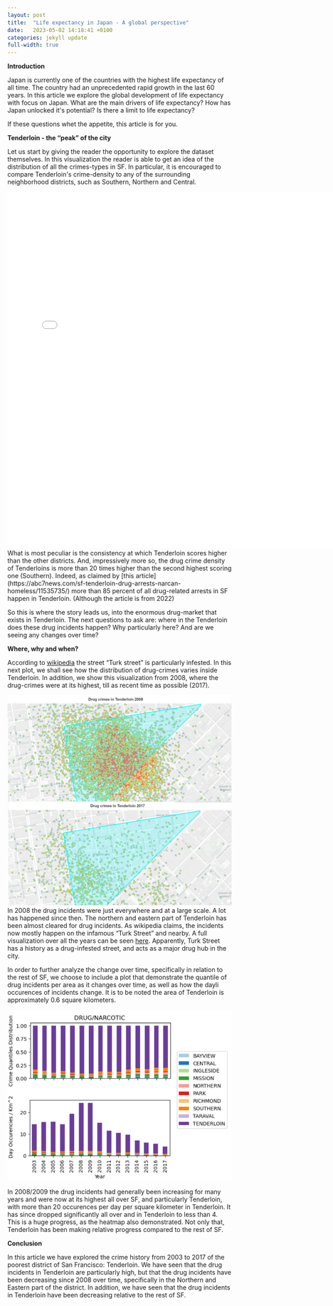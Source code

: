 ```yaml
---
layout: post
title:  "Life expectancy in Japan - A global perspective"
date:   2023-05-02 14:18:41 +0100
categories: jekyll update
full-width: true
---
```


**Introduction**

Japan is currently one of the countries with the highest life expectancy of all time. The country had an unprecedented rapid growth in the last 60 years. In this article we explore the global development of life expectancy with focus on Japan. What are the main drivers of life expectancy? How has Japan unlocked it's potential? Is there a limit to life expectancy? 

If these questions whet the appetite, this article is for you.

**Tenderloin - the “peak” of the city**

Let us start by giving the reader the opportunity to explore the dataset themselves. In this visualization the reader is able to get an idea of the distribution of all the crimes-types in SF. In particular, it is encouraged to compare Tenderloin's crime-density to any of the surrounding neighborhood districts, such as Southern, Northern and Central.
<iframe src="/bokeh.html"
    sandbox="allow-same-origin allow-scripts"
    width="150%"
    height="800"
    scrolling="no"
    seamless="seamless"
    frameborder="0">
</iframe>
What is most peculiar is the consistency at which Tenderloin scores higher than the other districts. And, impressively more so, the drug crime density of Tenderloins is more than 20 times higher than the second highest scoring one (Southern).
Indeed, as claimed by [this article](https://abc7news.com/sf-tenderloin-drug-arrests-narcan-homeless/11535735/) more than 85 percent of all drug-related arrests in SF happen in Tenderloin. (Although the article is from 2022)

So this is where the story leads us, into the enormous drug-market that exists in Tenderloin. The next questions to ask are: where in the Tenderloin does these drug incidents happen? Why particularly here? And are we seeing any changes over time?

**Where, why and when?**

According to [wikipedia](https://en.wikipedia.org/wiki/Tenderloin,_San_Francisco) the street “Turk street” is particularly infested.
In this next plot, we shall see how the distribution of drug-crimes varies inside Tenderloin. In addition, we show this visualization from 2008, where the drug-crimes were at its highest, till as recent time as possible (2017).

![please work2](/drugcrimes.jpg)
In 2008 the drug incidents were just everywhere and at a large scale. A lot has happened since then. The northern and eastern part of Tenderloin has been almost cleared for drug incidents. As wikipedia claims, the incidents now mostly happen on the infamous “Turk Street” and nearby. A full visualization over all the years can be seen [here](https://thedingodile.github.io/TimeHeatmap.html). Apparently, Turk Street has a history as a drug-infested street, and acts as a major drug hub in the city.

In order to further analyze the change over time, specifically in relation to the rest of SF, we choose to include a plot that demonstrate the quantile of drug incidents per area as it changes over time, as well as how the dayli occurences of incidents change. It is to be noted the area of Tenderloin is approximately 0.6 square kilometers.

![please work3](/barplot.png)

In 2008/2009 the drug incidents had generally been increasing for many years and were now at its highest all over SF, and particularly Tenderloin, with more than 20 occurences per day per square kilometer in Tenderloin. It has since dropped significantly all over and in Tenderloin to less than 4. This is a huge progress, as the heatmap also demonstrated. Not only that, Tenderloin has been making relative progress compared to the rest of SF.

**Conclusion**

In this article we have explored the crime history from 2003 to 2017 of the poorest district of San Francisco: Tenderloin. We have seen that the drug incidents in Tenderloin are particularly high, but that the drug incidents have been decreasing since 2008 over time, specifically in the Northern and Eastern part of the district. In addition, we have seen that the drug incidents in Tenderloin have been decreasing relative to the rest of SF.



